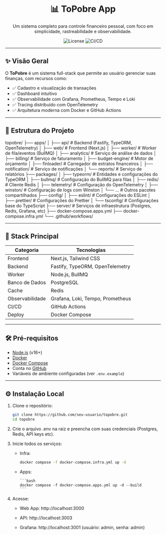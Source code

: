 <h1 align="center">📊 ToPobre App</h1>

<p align="center">
  Um sistema completo para controle financeiro pessoal, com foco em simplicidade, rastreabilidade e observabilidade.
</p>

<p align="center">
  <img src="https://img.shields.io/github/license/psousa/topobre?color=blue" alt="License" />
  <img src="https://img.shields.io/github/actions/workflow/status/psousaj/topobre/Deploy%20Apps.yml?label=CI%2FCD&branch=main" alt="CI/CD" />
</p>

---

## ✨ Visão Geral

O **ToPobre** é um sistema full-stack que permite ao usuário gerenciar suas finanças, com recursos como:

- ✅ Cadastro e visualização de transações
- ✅ Dashboard intuitivo
- ✅ Observabilidade com Grafana, Prometheus, Tempo e Loki
- ✅ Tracing distribuído com OpenTelemetry
- ✅ Arquitetura moderna com Docker e GitHub Actions

---

## 📁 Estrutura do Projeto

topobre/
├── apps/
│   ├── api/              # Backend (Fastify, TypeORM, OpenTelemetry)
│   ├── web/              # Frontend (Next.js)
│   ├── worker/           # Worker de fila/eventos (BullMQ)
│   ├── analytics/        # Serviço de análise de dados
│   ├── billing/          # Serviço de faturamento
│   ├── budget-engine/    # Motor de orçamento
│   ├── finloader/        # Carregador de extratos financeiros
│   ├── notification/     # Serviço de notificações
│   └── reports/          # Serviço de relatórios
├── packages/
│   ├── typeorm/          # Entidades e configurações do TypeORM
│   ├── bullmq/           # Configuração do BullMQ para filas
│   ├── redis/            # Cliente Redis
│   ├── telemetry/        # Configuração do OpenTelemetry
│   ├── winston/          # Configuração de logs com Winston
│   └── ...               # Outros pacotes compartilhados
├── config/
│   ├── eslint/           # Configurações do ESLint
│   ├── prettier/         # Configurações do Prettier
│   └── tsconfig/         # Configurações base do TypeScript
├── server/               # Serviços de infraestrutura (Postgres, Redis, Grafana, etc)
├── docker-compose.apps.yml
├── docker-compose.infra.yml
└── .github/workflows/

---

## 🚀 Stack Principal

| Categoria       | Tecnologias |
|----------------|-------------|
| Frontend       | Next.js, Tailwind CSS |
| Backend        | Fastify, TypeORM, OpenTelemetry |
| Worker         | Node.js, BullMQ |
| Banco de Dados | PostgreSQL |
| Cache          | Redis |
| Observabilidade| Grafana, Loki, Tempo, Prometheus |
| CI/CD          | GitHub Actions |
| Deploy         | Docker Compose |

---

## 🛠️ Pré-requisitos

- [Node.js](https://nodejs.org/) (v16+)
- [Docker](https://www.docker.com/)
- [Docker Compose](https://docs.docker.com/compose/)
- Conta no [GitHub](https://github.com/)
- Variáveis de ambiente configuradas (ver `.env.example`)

---

## ⚙️ Instalação Local

1. Clone o repositório:
   ```bash
   git clone https://github.com/seu-usuario/topobre.git
   cd topobre
   ```

2. Crie o arquivo .env na raiz e preencha com suas credenciais (Postgres, Redis, API keys etc).

3. Inicie todos os serviços:

   - Infra:

      ```bash
      docker compose -f docker-compose.infra.yml up -d
      ```
   - Apps:

         ```bash
         docker compose -f docker-compose.apps.yml up -d --build
         ```

4. Acesse:

   - Web App: http://localhost:3000

   - API: http://localhost:3003

   - Grafana: http://localhost:3001 (usuário: admin, senha: admin)